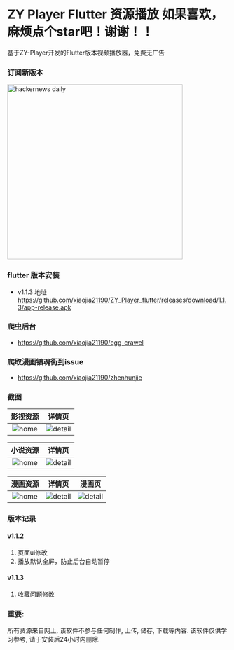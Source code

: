# ZY Player Flutter 资源播放  如果喜欢，麻烦点个star吧！谢谢！！

基于ZY-Player开发的Flutter版本视频播放器，免费无广告

### 订阅新版本
<img src="https://timqian-imgs.s3.ap-southeast-1.amazonaws.com/2020-09-Screen%20Shot%202020-09-01%20at%205.15.54%20PM.png" alt="hackernews daily" width="400"/>

### flutter 版本安装
- v1.1.3 地址 https://github.com/xiaojia21190/ZY_Player_flutter/releases/download/1.1.3/app-release.apk

### 爬虫后台
-  https://github.com/xiaojia21190/egg_crawel

### 爬取漫画镇魂街到issue
-  https://github.com/xiaojia21190/zhenhunjie

### 截图

|           影视资源           |             详情页             |
| :--------------------------: | :----------------------------: |
| ![home](./images/image6.jpg) | ![detail](./images/image9.jpg) |

|           小说资源           |             详情页             |
| :--------------------------: | :----------------------------: |
| ![home](./images/image2.jpg) | ![detail](./images/image8.jpg) |

|           漫画资源           |             详情页             |             漫画页             |
| :--------------------------: | :----------------------------: | :----------------------------: |
| ![home](./images/image5.jpg) | ![detail](./images/image4.jpg) | ![detail](./images/image3.jpg) |





### 版本记录

#### v1.1.2
1. 页面ui修改
2. 播放默认全屏，防止后台自动暂停

#### v1.1.3
1. 收藏问题修改


### 重要:

所有资源来自网上, 该软件不参与任何制作, 上传, 储存, 下载等内容. 该软件仅供学习参考, 请于安装后24小时内删除.


